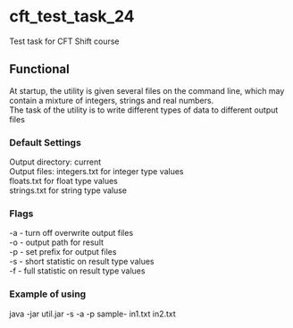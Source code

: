 # cft_test_task_24
Test task for CFT Shift course

## Functional
  At startup, the utility is given several files on the command line, which may contain a mixture of integers, strings and real numbers.   
The task of the utility is to write different types of data to different output files

### Default Settings
  Output directory: current   
  Output files: integers.txt for integer type values  
                floats.txt for float type values  
                strings.txt for string type valuse  
### Flags 
  -a - turn off overwrite output files  
  -o - output path for result  
  -p - set prefix for output files  
  -s - short statistic on result type values  
  -f - full statistic on result type values  


### Example of using
   java -jar util.jar -s -a -p sample- in1.txt in2.txt

   
